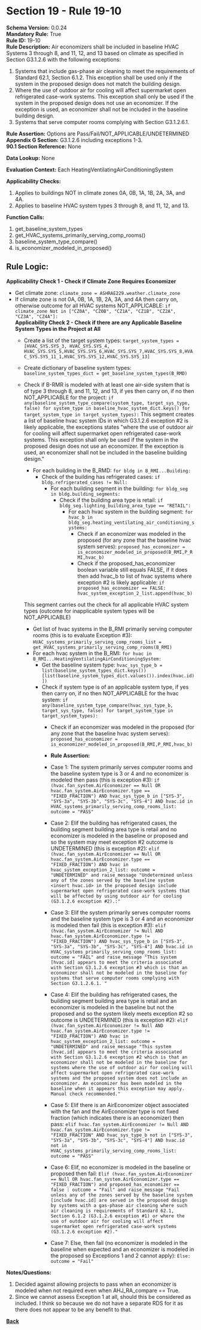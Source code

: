 # Section 19 - Rule 19-10       
**Schema Version:** 0.0.24    
**Mandatory Rule:** True    
**Rule ID:** 19-10       
**Rule Description:** Air economizers shall be included in baseline HVAC Systems 3 through 8, and 11, 12, and 13 based on climate as specified in Section G3.1.2.6 with the following exceptions:   
1. Systems that include gas-phase air cleaning to meet the requirements of Standard 62.1, Section 6.1.2. This exception shall be used only if the system in the  proposed design does not match the building design.
2. Where the use of outdoor air for cooling will affect supermarket open refrigerated case-work systems. This exception shall only be used if the system in the  proposed design does not use an economizer. If the exception is used, an economizer shall not be included in the baseline building design.
3. Systems that serve computer rooms complying with Section G3.1.2.6.1.

**Rule Assertion:** Options are Pass/Fail/NOT_APPLICABLE/UNDETERMINED       
**Appendix G Section:** G3.1.2.6 including exceptions 1-3.      
**90.1 Section Reference:** None  

**Data Lookup:** None    

**Evaluation Context:** Each HeatingVentilatingAirConditioningSystem  

**Applicability Checks:**  
1. Applies to buildings NOT in climate zones 0A, 0B, 1A, 1B, 2A, 3A, and 4A.   
2. Applies to baseline HVAC system types 3 through 8, and 11, 12, and 13.   
 

**Function Calls:**  
1. get_baseline_system_types   
2. get_HVAC_systems_primarily_serving_comp_rooms()    
3. baseline_system_type_compare()  
4. is_economizer_modeled_in_proposed()  

## Rule Logic:   
**Applicability Check 1 -  Check if Climate Zone Requires Economizer**  
- Get climate zone: `climate_zone = ASHRAE229.weather.climate_zone` 
- If climate zone is not 0A, 0B, 1A, 1B, 2A, 3A, and 4A then carry on, otherwise outcome for all HVAC systems NOT_APPLICABLE: `if climate_zone Not in ["CZ0A", "CZ0B", "CZ1A", "CZ1B", "CZ2A", "CZ3A", "CZ4A"]:`  
    **Applicability Check 2 - Check if there are any Applicable Baseline System Types in the Project at All**   
    - Create a list of the target system types: `target_system_types = [HVAC_SYS.SYS_3, HVAC_SYS.SYS_4, HVAC_SYS.SYS_5,HVAC_SYS.SYS_6,HVAC_SYS.SYS_7,HVAC_SYS.SYS_8,HVAC_SYS.SYS_11_1,HVAC_SYS.SYS_12,HVAC_SYS.SYS_13]`
    - Create dictionary of baseline system types: `baseline_system_types_dict = get_baseline_system_types(B_RMD)`  
    - Check if B-RMR is modeled with at least one air-side system that is of type 3 through 8, and 11, 12, and 13, if yes then carry on, if no then NOT_APPLICABLE for the project: `if any(baseline_system_type_compare(system_type, target_sys_type, false) for system_type in baseline_hvac_system_dict.keys() for target_system_type in target_system_types):` 
        This segment creates a list of baseline hvac system IDs in which G3.1.2.6 exception #2 is likely applicable, the exceptions states "where the use of outdoor air for cooling will affect supermarket open refrigerated case-work systems. This exception shall only be used if the system in the proposed design does not use an economizer. If the exception is used, an economizer shall not be included in the baseline building design."
        - For each building in the B_RMD: `for bldg in B_RMI...Building:`  
            - Check of the building has refrigerated cases: `if bldg.refrigerated_cases != Null:`  
                - For each building segment in the building: `for bldg_seg in bldg.building_segments:`  
                    - Check if the building area type is retail: `if bldg_seg.lighting_building_area_type == "RETAIL":`  
                        - For each hvac system in the building segment: `for hvac_b in bldg_seg.heating_ventilating_air_conditioning_systems:`  
                            - Check if an economizer was modeled in the proposed (for any zone that the baseline hvac system serves): `proposed_has_economizer = is_economizer_modeled_in_proposed(B_RMI,P_RMI,hvac_b)`  
                            - Check if the proposed_has_economizer boolean variable still equals FALSE, if it does then add hvac_b to list of hvac systems where exception #2 is likely applicable: `if proposed_has_economizer == FALSE: hvac_system_exception_2_list.append(hvac_b)`
        
        This segment carries out the check for all applicable HVAC system types (outcome for inapplicable system types will be NOT_APPLICABLE)
        - Get list of hvac systems in the B_RMI primarily serving computer rooms (this is to evaluate Exception #3): `HVAC_systems_primarily_serving_comp_rooms_list = get_HVAC_systems_primarily_serving_comp_rooms(B_RMI)`  
        - For each hvac system in the B_RMI: `for hvac in B_RMI...HeatingVentilatingAirConditioningSystem:` 
            - Get the baseline system type: `hvac_sys_type_b = list(baseline_system_types_dict.keys())[list(baseline_system_types_dict.values()).index(hvac.id)])`
            - Check if system type is of an applicable system type, if yes then carry on, if no then NOT_APPLICABLE for the hvac system:  `if any(baseline_system_type_compare(hvac_sys_type_b, target_sys_type, false) for target_system_type in target_system_types):`                                       
                - Check if an economizer was modeled in the proposed (for any zone that the baseline hvac system serves): `proposed_has_economizer = is_economizer_modeled_in_proposed(B_RMI,P_RMI,hvac_b)`  
                
                - **Rule Assertion:** 
                - Case 1: The system primarily serves computer rooms and the baseline system type is 3 or 4 and no economizer is modeled then pass (this is exception #3): `if (hvac.fan_system.AirEconomizer == Null OR hvac.fan_system.AirEconomizer.type == "FIXED_FRACTION") AND hvac_sys_type_b in ["SYS-3", "SYS-3a", "SYS-3b", "SYS-3c", "SYS-4"] AND hvac.id in HVAC_systems_primarily_serving_comp_rooms_list: outcome = "PASS"`  
                - Case 2: Elif the building has refrigerated cases, the building segment building area type is retail and no economizer is modeled in the baseline or proposed and so the system may meet exception #2 outcome is UNDETERMINED (this is exception #2): `elif (hvac.fan_system.AirEconomizer == Null OR hvac.fan_system.AirEconomizer.type == "FIXED_FRACTION") AND hvac in hvac_system_exception_2_list: outcome = "UNDETERMINED" and raise_message "Undetermined unless any of the zones served by the baseline system <insert hvac.id> in the proposed design include supermarket open refrigerated case-work systems that will be affected by using outdoor air for cooling (G3.1.2.6 exception #2).:"`                  
                - Case 3: Elif the system primarily serves computer rooms and the baseline system type is 3 or 4 and an economizer is modeled then fail (this is exception #3): `elif (hvac.fan_system.AirEconomizer != Null AND hvac.fan_system.AirEconomizer.type != "FIXED_FRACTION") AND hvac_sys_type_b in ["SYS-3", "SYS-3a", "SYS-3b", "SYS-3c", "SYS-4"] AND hvac.id in HVAC_systems_primarily_serving_comp_rooms_list: outcome = "FAIL" and raise_message "This system [hvac.id] appears to meet the criteria associated with Section G3.1.2.6 exception #3 which is that an economizer shall not be modeled in the baseline for systems that serve computer rooms complying with Section G3.1.2.6.1. "`  
                - Case 4: Elif the building has refrigerated cases, the building segment building area type is retail and an economizer is modeled in the baseline but not the proposed and so the system likely meets exception #2 so outcome is UNDETERMINED (this is exception #2): `elif (hvac.fan_system.AirEconomizer != Null AND hvac.fan_system.AirEconomizer.type != "FIXED_FRACTION") AND hvac in hvac_system_exception_2_list: outcome = "UNDETERMINED" and raise_message "This system [hvac.id] appears to meet the criteria associated with Section G3.1.2.6 exception #2 which is that an economizer shall not be modeled in the baseline for systems where the use of outdoor air for cooling will affect supermarket open refrigerated case-work systems and the proposed system does not include an economizer. An economizer has been modeled in the baseline when it appears this exception may apply. Manual check recommended."`                     
                - Case 5: Elif there is an AirEconomizer object associated with the fan and the AirEconomizer type is not fixed fraction (which indicates there is an economizer) then pass: `elif hvac.fan_system.AirEconomizer != Null AND hvac.fan_system.AirEconomizer.type != "FIXED_FRACTION" AND hvac_sys_type_b not in ["SYS-3", "SYS-3a", "SYS-3b", "SYS-3c", "SYS-4"] AND hvac.id not in HVAC_systems_primarily_serving_comp_rooms_list: outcome = "PASS"`  
                - Case 6: Elif, no economizer is modeled in the baseline or proposed then fail: `Elif (hvac.fan_system.AirEconomizer == Null OR hvac.fan_system.AirEconomizer.type == "FIXED_FRACTION") and proposed_has_economizer == false : outcome = "Fail" and raise_message "Fail unless any of the zones served by the baseline system [include hvac.id] are served in the proposed design by systems with a gas-phase air cleaning where such air cleaning is requirements of Standard 62.1, Section 6.1.2 (G3.1.2.6 exception #1) or where the use of outdoor air for cooling will affect supermarket open refrigerated case-work systems (G3.1.2.6 exception #2)."`  
                - Case 7: Else, then fail (no economizer is modeled in the baseline when expected and an economizer is modeled in the proposed so Exceptions 1 and 2 cannot apply): `Else: outcome = "Fail"`  

**Notes/Questions:**    
1. Decided against allowing projects to pass when an economizer is modeled when not required even when AHJ_RA_compare == True. 
2. Since we cannot assess Exception 1 at all, should this be considered as included. I think so because we do not have a separate RDS for it as there does not appear to be any benefit to that.  


**[Back](_toc.md)**